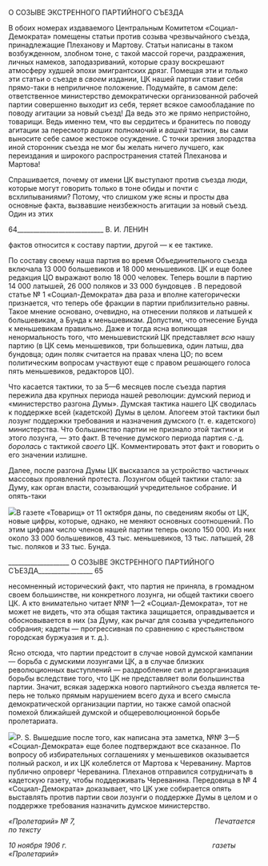 О СОЗЫВЕ ЭКСТРЕННОГО ПАРТИЙНОГО СЪЕЗДА

В обоих номерах издаваемого Центральным Комитетом «Социал-Демократа» поме­щены статьи против созыва чрезвычайного съезда, принадлежащие Плеханову и Мар­тову. Статьи написаны в таком возбужденном, злобном тоне, с такой массой горечи, раздражения, личных намеков, заподазриваний, которые сразу воскрешают атмосферу худшей эпохи эмигрантских дрязг. Помещая эти и _только_ эти статьи о съезде в _своем_ издании, ЦК нашей партии ставит себя прямо-таки в неприличное положение. Поду­майте, в самом деле: ответственное министерство демократически организованной ра­бочей партии совершенно выходит из себя, теряет всякое самообладание по поводу агитации за новый съезд! Да ведь это же прямо непристойно, товарищи. Ведь именно тем, что вы сердитесь и бранитесь по поводу агитации за пересмотр _ваших_ полномочий и _вашей_ тактики, вы сами выносите себе самое жестокое осуждение. С точки зрения злорадства иной сторонник съезда не мог бы желать ничего лучшего, как переиздания и широкого распространения статей Плеханова и Мартова!

Спрашивается, почему от имени ЦК выступают против съезда люди, которые могут говорить только в тоне обиды и почти с всхлипываниями? Потому, что слишком уже ясны и просты два основные факта, вызвавшие неизбежность агитации за новый съезд. Один из этих

  

64___________________________ В. И. ЛЕНИН

фактов относится к составу партии, другой — к ее тактике.

По составу своему наша партия во время Объединительного съезда включала 13 000 большевиков и 18 000 меньшевиков. ЦК и еще более редакция ЦО выражают волю 18 000 человек. Теперь вошли в партию 14 000 латышей, 26 000 поляков и 33 000 бундов­цев . В передовой статье № 1 «Социал-Демократа» два раза и вполне категорически признается, что теперь обе фракции в партии приблизительно равны. Такое мнение ос­новано, очевидно, на отнесении поляков и латышей к большевикам, а Бунда к меньше­викам. Допустим, что отнесение Бунда к меньшевикам правильно. Даже и тогда ясна вопиющая ненормальность того, что меньшевистский ЦК представляет _всю_ нашу пар­тию (в ЦК семь меньшевиков, три большевика, один латыш, два бундовца; один поляк считается на правах члена ЦО; по всем политическим вопросам участвуют еще с пра­вом решающего голоса пять меньшевиков, редакторов ЦО).

Что касается тактики, то за 5—6 месяцев после съезда партия пережила два крупных периода нашей революции: думский период и «министерство разгона Думы». Думская тактика нашего ЦК сводилась к поддержке всей (кадетской) Думы в целом. Апогеем этой тактики был лозунг поддержки требования и назначения думского (т. е. кадетско­го) министерства. Что большинство партии не признало этой тактики и этого лозунга, — это факт. В течение думского периода партия с.-д. _боролась_ с тактикой _своего_ ЦК. Комментировать этот факт и говорить о его значении излишне.

Далее, после разгона Думы ЦК высказался за устройство частичных массовых про­явлений протеста. Лозунгом общей тактики стало: за Думу, как орган власти, созы­вающий учредительное собрание. И опять-таки

![](file:///C:/Users/bot32/AppData/Local/Temp/msohtmlclip1/01/clip_image001.png)В газете «Товарищ» от 11 октября даны, по сведениям якобы от ЦК, новые цифры, которые, однако, не меняют основных соотношений. По этим цифрам число членов нашей партии теперь около 150 000. Из них около 33 000 большевиков, 43 тыс. меньшевиков, 13 тыс. латышей, 28 тыс. поляков и 33 тыс. Бунда.

  

___________________ О СОЗЫВЕ ЭКСТРЕННОГО ПАРТИЙНОГО СЪЕЗДА_________________ 65

несомненный исторический факт, что партия не приняла, в громадном своем большин­стве, ни конкретного лозунга, ни общей тактики своего ЦК. А кто внимательно читает №№ 1—2 «Социал-Демократа», тот не может не видеть, что эта общая тактика защи­щается, оправдывается и обосновывается в них (за Думу, как рычаг для созыва учреди­тельного собрания; кадеты — прогрессивная по сравнению с крестьянством городская буржуазия и т. д.).

Ясно отсюда, что партии предстоит в случае новой думской кампании — борьба с думскими лозунгами ЦК, а в случае близких революционных выступлений — раздроб­ление сил и дезорганизация борьбы вследствие того, что ЦК не представляет воли большинства партии. Значит, всякая задержка нового партийного съезда является те­перь не только прямым нарушением всего духа и всего смысла демократической орга­низации партии, но также самой опасной помехой ближайшей думской и общереволю­ционной борьбе пролетариата.

![](file:///C:/Users/bot32/AppData/Local/Temp/msohtmlclip1/01/clip_image002.png)P. S. Вышедшие после того, как написана эта заметка, №№ 3—5 «Социал-Демократа» еще более подтверждают все сказанное. По вопросу об избирательных со­глашениях у меньшевиков оказывается полный раскол, и их ЦК колеблется от Мартова к Череванину. Мартов публично опроверг Череванина. Плеханов отправился сотрудни­чать в кадетскую газету, чтобы поддерживать Череванина. Передовица в № 4 «Социал-Демократа» доказывает, что ЦК уже собирается опять выставлять против партии свои лозунги о поддержке Думы в целом и о поддержке требования назначить думское ми­нистерство.

_«Пролетарий» № 7,                                                                       Печатается по тексту_

_10 ноября 1906 г.                                                                          газеты «Пролетарий»_